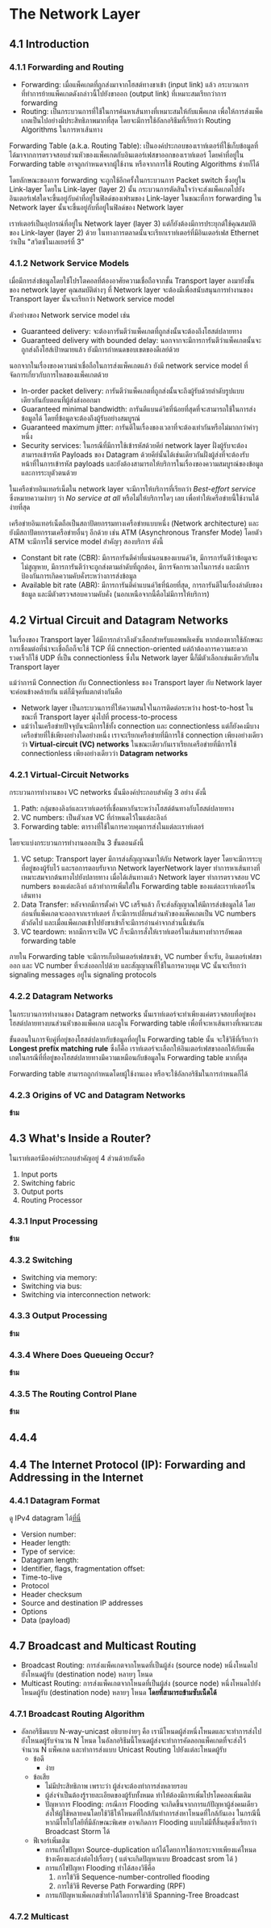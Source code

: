 # The Network Layer

## 4.1 Introduction

### 4.1.1 Forwarding and Routing

- Forwarding: เมื่อแพ็คเกตที่ถูกส่งมาจากโฮสต์ทางขาเข้า (input link) แล้ว กระบวนการที่ทำการย้ายแพ็คเกตดังกล่าวนี้ไปยังขาออก (output link) ที่เหมาะสมเรียกว่าการ forwarding
- Routing: เป็นกระบวนการที่ใช้ในการค้นหาเส้นทางที่เหมาะสมให้กับแพ็คเกต เพื่อให้การส่งแพ็คเกตเป็นไปอย่างมีประสิทธิภาพมากที่สุด โดยจะมีการใช้อัลกอริธึมที่เรียกว่า Routing Algorithms ในการหาเส้นทาง

Forwarding Table (a.k.a. Routing Table): เป็นองค์ประกอบของเราท์เตอร์ที่ใช้เก็บข้อมูลที่ได้มาจากการตรวจสอบส่วนหัวของแพ็คเกตกับอินเตอร์เฟสขาออกของเราท์เตอร์ โดยค่าที่อยู่ใน Forwarding table อาจถูกกำหนดจากผู้ใช้งาน หรือจากการใช้ Routing Algorithms ช่วยก็ได้

โดยลักษณะของการ forwarding จะถูกใช้อีกครั้งในกระบวนการ Packet switch ซึ่งอยู่ใน Link-layer โดยใน Link-layer (layer 2) นั้น กระบวนการตัดสินใจว่าจะส่งแพ็คเกตไปยังอินเตอร์เฟสใดจะขึ้นอยู่กับค่าที่อยู่ในฟิลด์ของเฟรมของ Link-layer ในขณะที่การ forwarding ใน Network layer นั้นจะขึ้นอยู่กับที่อยู่ในฟิลด์ของ Network layer

เราท์เตอร์เป็นอุปกรณ์ที่อยู่ใน Network layer (layer 3) แต่ก็ยังต้องมีการประยุกต์ใช้คุณสมบัติของ Link-layer (layer 2) ด้วย ในทางการตลาดนั้นจะเรียกเราท์เตอร์ที่มีอินเตอร์เฟส Ethernet ว่าเป็น "สวิตซ์ในเลเยอร์ที่ 3"

### 4.1.2 Network Service Models

เมื่อมีการส่งข้อมูลโดยใช้โปรโตคอลที่ต้องอาศัยความเชื่อถือจากชั้น Transport layer ลงมายังชั้นของ network layer คุณสมบัติต่างๆ ที่ Network layer จะต้องมีเพื่อสนับสนุนการทำงานของ Transport layer นั้นจะเรียกว่า Network service model

ตัวอย่างของ Network service model เช่น

- Guaranteed delivery: จะต้องการันตีว่าแพ็คเกตที่ถูกส่งนั้นจะต้องถึงโฮสต์ปลายทาง
- Guaranteed delivery with bounded delay: นอกจากจะมีการการันตีว่าแพ็คเกตนั้นจะถูกส่งถึงโฮส์เป้าหมายแล้ว ยังมีการกำหนดขอบเขตของดีเลย์ด้วย

นอกจากในเรื่องของความน่าเชื่อถือในการส่งแพ็คเกตแล้ว ยังมี network service model ที่จัดการเกี่ยวกับการไหลของแพ็คเกตด้วย

- In-order packet delivery: การันตีว่าแพ็คเกตที่ถูกส่งนั้นจะถึงผู้รับด้วยลำดับรูปแบบเดียวกันกับตอนที่ผู้ส่งส่งออกมา
- Guaranteed minimal bandwidth: การันตีแบนด์วิธที่น้อยที่สุดที่จะสามารถใช้ในการส่งข้อมูลได้ โดยที่ข้อมูลจะต้องถึงผู้รับอย่างสมบูรณ์
- Guaranteed maximum jitter: การันตีในเรื่องของเวลาที่จะต้องเท่ากันหรือไม่มากกว่าค่าๆ หนึ่ง
- Security services: ในกรณีที่มีการใช้เข้ารหัสด้วยคีย์ network layer ฝั่งผู้รับจะต้องสามารถเข้ารหัส Payloads ของ Datagram ด้วยคีย์นั้นได้เช่นเดียวกันฝั่งผู้ส่งที่จะต้องรับหน้าที่ในการเข้ารหัส payloads และยังต้องสามารถให้บริการในเรื่องของความสมบูรณ์ของข้อมูล และการระบุตัวตนด้วย

ในเครือข่ายอินเทอร์เน็ตใน network layer จะมีการให้บริการที่เรียกว่า *Best-effort service* ซึ่งหมายความง่ายๆ ว่า *No service at all* หรือไม่ให้บริการใดๆ เลย เพื่อทำให้เครือข่ายนี้ใช้งานได้ง่ายที่สุด

เครือข่ายอินเทอร์เน็ตถือเป็นสถาปัตยกรรมทางเครือข่ายแบบหนึ่ง (Network architecture) และยังมีสถาปัตยกรรมเครือข่ายอื่นๆ อีกด้วย เช่น ATM (Asynchronous Transfer Mode) โดยตัว ATM จะมีการใช้ service model สำคัญๆ สองบริการ ดังนี้

- Constant bit rate (CBR): มีการการันตีค่าที่แน่นอนของแบนด์วิธ, มีการการันตีว่าข้อมูลจะไม่สูญหาย, มีการการันตีว่าจะถูกส่งตามลำดับที่ถูกต้อง, มีการจัดการเวลาในการส่ง และมีการป้องกันการเกิดความคับคั่งระหว่างการส่งข้อมูล
- Available bit rate (ABR): มีการการันตีค่าแบนด์วิธที่น้อยที่สุด, การการันตีในเรื่องลำดับของข้อมูล และมีตัวตรวจสอบความคับคั่ง (นอกเหนือจากนี้คือไม่มีการให้บริการ)

## 4.2 Virtual Circuit and Datagram Networks

ในเรื่องของ Transport layer ได้มีการกล่าวถึงตัวเลือกสำหรับแอพพลิเคชัน หากต้องหากใช้ลักษณะการเชื่อมต่อที่น่าจะเชื่อถือก็จะใช้ TCP ที่มี cnnection-oriented แต่ถ้าต้องการความสะดวกรวดเร็วก็ใช้ UDP ที่เป็น connectionless ซึ่งใน Network layer นี้ก็มีตัวเลือกเช่นเดียวกับใน Transport layer

แม้ว่าการมี Connection กับ Connectionless ของ Transport layer กับ Network layer จะค่อนข้างคล้ายกัน แต่ก็มีจุดที่แตกต่างกันคือ

- Network layer เป็นกระบวนการที่ให้ความสนใจในการติดต่อระหว่าง host-to-host ในขณะที่ Transport layer มุ่งไปที่ process-to-process
- แม้ว่าในเครือข่ายปัจจุบันจะมีการใช้ทั้ง connection และ connectionless แต่ก็ยังคงมีบางเครือข่ายที่ใช้เพียงอย่างใดอย่างหนึ่ง เราจะเรียกเครือข่ายที่มีการใช้ connection เพียงอย่างเดียวว่า **Virtual-circuit (VC) networks** ในขณะเดียวกันเราเรียกเครือข่ายที่มีการใช้ connectionless เพียงอย่างเดียวว่า **Datagram networks**

### 4.2.1 Virtual-Circuit Networks

กระบวนการทำงานของ VC networks นั้นมีองค์ประกอบสำคัญ 3 อย่าง ดังนี้

1. Path: กลุ่มของลิงก์และเราท์เตอร์ที่เชื่อมหากันระหว่างโฮสต์ต้นทางกับโฮสต์ปลายทาง
2. VC numbers: เป็นตัวเลข VC ที่กำหนดไว้ในแต่ละลิงก์
3. Forwarding table: ตารางที่ใช้ในการควบคุมการส่งในแต่ละเราท์เตอร์

โดยจะแบ่งกระบวนการทำงานออกเป็น 3 ขั้นตอนดังนี้

1. VC setup: Transport layer มีการส่งสัญญาณมาให้กับ Network layer  โดยจะมีการระบุที่อยู่ของผู้รับไว้ และรอการตอบรับจาก Network layerNetwork layer ทำการหาเส้นทางที่เหมาะสมจากต้นทางไปยังปลายทาง เมื่อได้เส้นทางแล้ว Network layer ทำการตรวจสอบ VC numbers ของแต่ละลิงก์ แล้วทำการเพิ่มใส่ใน Forwarding table ของแต่ละเราท์เตอร์ในเส้นทาง
2. Data Transfer: หลังจากมีการตั้งค่า VC เสร็จแล้ว ก็จะส่งสัญญาณให้มีการส่งข้อมูลได้ โดยก่อนที่แพ็คเกตจะออกจากเราท์เตอร์ ก็จะมีการเปลี่ยนส่วนหัวของแพ็คเกตเป็น VC numbers ตัวถัดไป และเมื่อแพ็คเกตเข้าไปยังขาเข้าก็จะมีการอ่านค่าจากส่วนนี้เช่นกัน
3. VC teardown: หากมีการจะปิด VC ก็จะมีการสั่งให้เราท์เตอร์ในเส้นทางทำการอัพเดต forwarding table

ภายใน Forwarding table จะมีการเก็บอินเตอร์เฟสขาเข้า, VC number ที่จะรับ, อินเตอร์เฟสขาออก และ VC number ที่จะส่งออกไปด้วย และสัญญาณที่ใช้ในการควบคุม VC นั้นจะเรียกว่า signaling messages อยู่ใน signaling protocols

### 4.2.2 Datagram Networks

ในกระบวนการทำงานของ Datagram networks นั้นเราท์เตอร์จะทำเพียงแค่ตรวจสอบที่อยู่ของโฮสต์ปลายทางบนส่วนหัวของแพ็คเกต และดูใน Forwarding table เพื่อที่จะหาเส้นทางที่เหมาะสม 

ขั้นตอนในการจับคู่ที่อยู่ของโฮสต์ปลายกับข้อมูลที่อยู่ใน Forwarding table นั้น จะใช้วิธีที่เรียกว่า **Longest prefix matching rule** ซึ่งก็คือ เราท์เตอร์จะเลือกให้อินเตอร์เฟสขาออกให้กับแพ็คเกตในกรณีที่ที่อยู่ของโฮสต์ปลายทางมีความเหมือนกับข้อมูลใน Forwarding table มากที่สุด

Forwarding table สามารถถูกกำหนดโดยผู้ใช้งานเอง หรือจะใช้อัลกอริธึมในการกำหนดก็ได้

### 4.2.3 Origins of VC and Datagram Networks

**ข้าม**

## 4.3 What's Inside a Router?

ในเราท์เตอร์มีองค์ประกอบสำคัญอยู่ 4 ส่วนด้วยกันคือ

1. Input ports
2. Switching fabric
3. Output ports
4. Routing Processor

### 4.3.1 Input Processing

**ข้าม**

### 4.3.2 Switching

- Switching via memory:
- Switching via bus: 
- Switching via interconnection network:

### 4.3.3 Output Processing

**ข้าม**

### 4.3.4 Where Does Queueing Occur?

**ข้าม**

### 4.3.5 The Routing Control Plane

**ข้าม**

## 4.4.4

## 4.4 The Internet Protocol (IP): Forwarding and Addressing in the Internet

### 4.4.1 Datagram Format

ดู IPv4 datagram ได้[ที่นี่](https://en.wikipedia.org/wiki/IPv4)

- Version number: 
- Header length:
- Type of service:
- Datagram length:
- Identifier, flags, fragmentation offset:
- Time-to-live
- Protocol
- Header checksum
- Source and destination IP addresses
- Options
- Data (payload)


## 4.7 Broadcast and Multicast Routing

- Broadcast Routing: การส่งแพ็คเกตจากโหนดที่เป็นผู้ส่ง (source node) หนึ่งโหนดไปยังโหนดผู้รับ (destination node) หลายๆ โหนด
- Multicast Routing: การส่งแพ็คเกตจากโหนดที่เป็นผู้ส่ง (source node) หนึ่งโหนดไปยังโหนดผู้รับ (destination node) หลายๆ โหนด **โดยที่สามารถข้ามซับเน็ตได้**

### 4.7.1 Broadcast Routing Algorithm

- อัลกอริธึมแบบ N-way-unicast อธิบายง่ายๆ คือ เรามีโหนดผู้ส่งหนึ่งโหนดและจะทำการส่งไปยังโหนดผู้รับจำนวน N โหนด ในอัลกอริธึมนี้โหนดผู้ส่งจะทำการคัดลอกแพ็คเกตที่จะส่งไว้จำนวน N แพ็คเกต และทำการส่งแบบ Unicast Routing ไปยังแต่ละโหนดผู้รับ
    - ข้อดี
        - ง่าย
    - ข้อเสีย
        - ไม่มีประสิทธิภาพ เพราะว่า ผู้ส่งจะต้องทำการส่งหลายรอบ
        - ผู้ส่งจำเป็นต้องรู้รายละเอียดของผู้รับทั้งหมด ทำให้ต้องมีการเพิ่มโปรโตคอลเพิ่มเติม
        - ปัญหาการ Flooding: กรณีการ Flooding จะเกิดขึ้นจากการแก้ปัญหาผู้ส่งคนเดียวส่งให้ผู้ใช้หลายคนโดยใช้วิธีให้โหนดที่ใกล้กันทำการส่งหาโหนดที่ใกล้กันเอง ในกรณีนี้หากมีโทโปโลยีที่มีลักษณะพิเศษ อาจเกิดการ Flooding แบบไม่มีที่ิสิ้นสุดซึ่งเรียกว่า Broadcast Storm ได้
    - ฟีเจอร์เพิ่มเติม
        - การแก้ไขปัญหา Source-duplication แก้ได้โดยการใช้การกระจายเพียงแค่โหนดข้างเคียงและส่งต่อไปเรื่อยๆ ( แต่จะเกิดปัญหาแบบ Broadcast srom ได้ )
        - การแก้ไขปัญหา Flooding ทำได้สองวิธีคือ
            1. การใข้วิธี Sequence-number-controlled flooding 
            2. การใช้วิธี Reverse Path Forwarding (RPF)
        - การแก้ปัญหาแพ็คเกตซ้ำทำได้โดยการใช้วิธี Spanning-Tree Broadcast

### 4.7.2 Multicast
